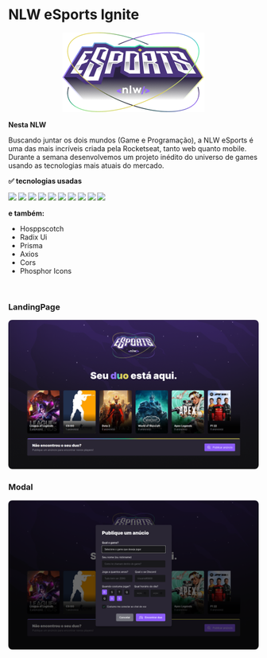
# NLW eSports Ignite

<div align="center">
    <img src="./web/public/Logo.png" />
</div>

**Nesta NLW**<br>
<p>
    Buscando juntar os dois mundos (Game e Programação), a NLW eSports é uma das mais incríveis criada pela Rocketseat, tanto web quanto mobile. Durante a semana desenvolvemos um projeto inédito do universo de games usando as tecnologias mais atuais do mercado.
</p>

**✅ tecnologias usadas**

<div>
    <img width="40px" src="https://cdn.jsdelivr.net/gh/devicons/devicon/icons/react/react-original-wordmark.svg" />
    <img width="40px" src="https://cdn.jsdelivr.net/gh/devicons/devicon/icons/typescript/typescript-original.svg" />
    <img width="40px" src="https://cdn.jsdelivr.net/gh/devicons/devicon/icons/javascript/javascript-original.svg" />
    <img width="40px" src="https://cdn.jsdelivr.net/gh/devicons/devicon/icons/tailwindcss/tailwindcss-plain.svg" />
    <img width="40px" src="https://cdn.jsdelivr.net/gh/devicons/devicon/icons/sqlite/sqlite-original.svg" />
    <img width="40px" src="https://cdn.jsdelivr.net/gh/devicons/devicon/icons/express/express-original.svg" />
    <img width="40px" src="https://cdn.jsdelivr.net/gh/devicons/devicon/icons/figma/figma-original.svg" />      
    <img width="40px" src="https://cdn.jsdelivr.net/gh/devicons/devicon/icons/git/git-original.svg" />
    <img width="40px" src="https://cdn.jsdelivr.net/gh/devicons/devicon/icons/github/github-original.svg" />
    <img width="40px" src="https://cdn.jsdelivr.net/gh/devicons/devicon/icons/vscode/vscode-original.svg" />

<br>

**e também:**

- Hosppscotch
- Radix Ui
- Prisma
- Axios
- Cors
- Phosphor Icons

</div><br>

<div>
    <h3>LandingPage</h3>
    <img style="border-radius: 8px;" src="./web/public/screenshot1.png" />
</div>
<div>
    <h3>Modal</h3>
    <img style="border-radius: 8px;" src="./web/public/screenshot2.png" />
</div>
